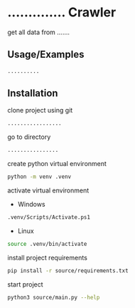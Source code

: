 # .............. Crawler

get all data from .......

## Usage/Examples

```bash
..........
```

## Installation

clone project using git

```bash
.................
```

go to directory

```bash
................
```

create python virtual environment

```bash
python -m venv .venv
```

activate virtual environment

-   Windows

```bash
.venv/Scripts/Activate.ps1
```

-   Linux

```bash
source .venv/bin/activate
```

install project requirements

```bash
pip install -r source/requirements.txt
```

start project

```bash
python3 source/main.py --help
```
